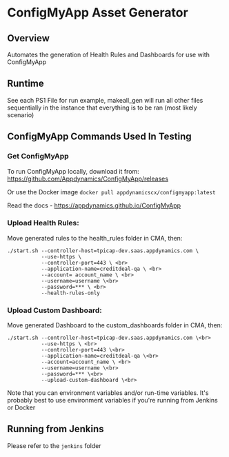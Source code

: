 # ConfigMyApp Asset Generator 

## Overview

Automates the generation of Health Rules and Dashboards for use with ConfigMyApp

## Runtime

See each PS1 File for run example, makeall_gen will run all other files sequentially in the instance that everything is to be ran (most likely scenario)

## ConfigMyApp Commands Used In Testing
### Get ConfigMyApp 
 
To run ConfigMyApp locally, download it from: 
https://github.com/Appdynamics/ConfigMyApp/releases

Or use the Docker image `docker pull appdynamicscx/configmyapp:latest`

Read the docs - https://appdynamics.github.io/ConfigMyApp 
### Upload Health Rules:
Move generated rules to the health_rules folder in CMA, then:
```
./start.sh --controller-host=tpicap-dev.saas.appdynamics.com \ 
           --use-https \
           --controller-port=443 \ <br> 
           --application-name=creditdeal-qa \ <br>
           --account= account_name \ <br>
           --username=username \<br>
           --password=*** \ <br>
           --health-rules-only
```
### Upload Custom Dashboard:
Move generated Dashboard to the custom_dashboards folder in CMA, then:

```
./start.sh --controller-host=tpicap-dev.saas.appdynamics.com \<br>
           --use-https \ <br> 
           --controller-port=443 \<br>
           --application-name=creditdeal-qa \<br>
           --account=account_name \ <br>
           --username=username \<br>
           --password=*** \<br>
           --upload-custom-dashboard \<br>
```
Note that you can environment variables and/or run-time variables. It's probably best to use environment variables if you're running from Jenkins or Docker 

## Running from Jenkins 

Please refer to the `jenkins` folder
